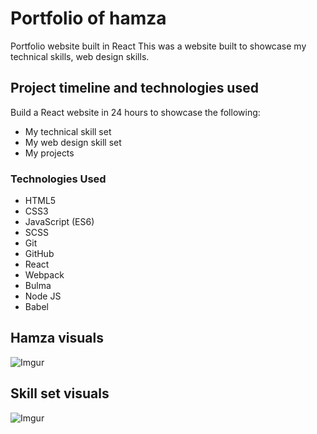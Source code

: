 # Portfolio of hamza
Portfolio website built in React
This was a website built to showcase my technical skills, web design skills.

## Project timeline and technologies used

Build a React website in 24 hours to showcase the following:
* My technical skill set
* My web design skill set
* My projects

### Technologies Used

* HTML5
* CSS3
* JavaScript (ES6)
* SCSS
* Git
* GitHub
* React
* Webpack
* Bulma
* Node JS
* Babel

## Hamza visuals

![Imgur](https://i.imgur.com/zzTxoS2.png?1)

## Skill set visuals

![Imgur](https://i.imgur.com/bVE2xqe.png?1)
